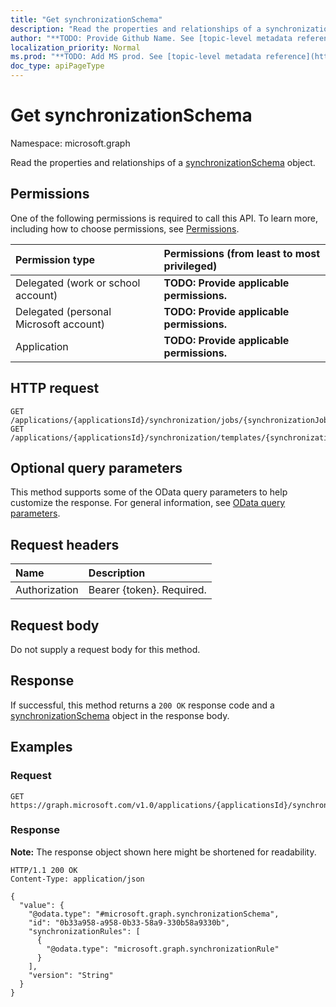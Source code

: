 ```yaml
---
title: "Get synchronizationSchema"
description: "Read the properties and relationships of a synchronizationSchema object."
author: "**TODO: Provide Github Name. See [topic-level metadata reference](https://msgo.azurewebsites.net/add/document/guidelines/metadata.html#topic-level-metadata)**"
localization_priority: Normal
ms.prod: "**TODO: Add MS prod. See [topic-level metadata reference](https://msgo.azurewebsites.net/add/document/guidelines/metadata.html#topic-level-metadata)**"
doc_type: apiPageType
---
```


# Get synchronizationSchema
Namespace: microsoft.graph



Read the properties and relationships of a [synchronizationSchema](../resources/synchronizationschema.md) object.

## Permissions
One of the following permissions is required to call this API. To learn more, including how to choose permissions, see [Permissions](/graph/permissions-reference).

|Permission type|Permissions (from least to most privileged)|
|:---|:---|
|Delegated (work or school account)|**TODO: Provide applicable permissions.**|
|Delegated (personal Microsoft account)|**TODO: Provide applicable permissions.**|
|Application|**TODO: Provide applicable permissions.**|

## HTTP request

<!-- {
  "blockType": "ignored"
}
-->
``` http
GET /applications/{applicationsId}/synchronization/jobs/{synchronizationJobId}/schema
GET /applications/{applicationsId}/synchronization/templates/{synchronizationTemplateId}/schema
```

## Optional query parameters
This method supports some of the OData query parameters to help customize the response. For general information, see [OData query parameters](/graph/query-parameters).

## Request headers
|Name|Description|
|:---|:---|
|Authorization|Bearer {token}. Required.|

## Request body
Do not supply a request body for this method.

## Response

If successful, this method returns a `200 OK` response code and a [synchronizationSchema](../resources/synchronizationschema.md) object in the response body.

## Examples

### Request
<!-- {
  "blockType": "request",
  "name": "get_synchronizationschema"
}
-->
``` http
GET https://graph.microsoft.com/v1.0/applications/{applicationsId}/synchronization/jobs/{synchronizationJobId}/schema
```


### Response
**Note:** The response object shown here might be shortened for readability.
<!-- {
  "blockType": "response",
  "truncated": true,
  "@odata.type": "microsoft.graph.synchronizationSchema"
}
-->
``` http
HTTP/1.1 200 OK
Content-Type: application/json

{
  "value": {
    "@odata.type": "#microsoft.graph.synchronizationSchema",
    "id": "0b33a958-a958-0b33-58a9-330b58a9330b",
    "synchronizationRules": [
      {
        "@odata.type": "microsoft.graph.synchronizationRule"
      }
    ],
    "version": "String"
  }
}
```

